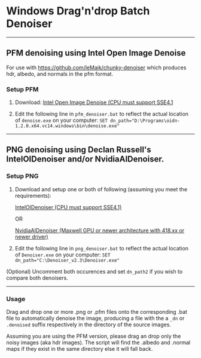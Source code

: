 # Windows Drag'n'drop Batch Denoiser

---

## PFM denoising using Intel Open Image Denoise
For use with https://github.com/leMaik/chunky-denoiser which produces hdr, albedo, and normals in the pfm format.
### Setup PFM

1. Download:
      [Intel Open Image Denoise (CPU must support SSE4.1](https://openimagedenoise.github.io/downloads.html)
      
2. Edit the following line in `pfm_denoiser.bat` to reflect the actual location of `denoise.exe` on your computer:
`SET dn_path="D:\Programs\oidn-1.2.0.x64.vc14.windows\bin\denoise.exe" `

---

## PNG denoising using Declan Russell's IntelOIDenoiser and/or NvidiaAIDenoiser.
### Setup PNG

1. Download and setup one or both of following (assuming you meet the requirements):

      [IntelOIDenoiser (CPU must support SSE4.1)](https://github.com/DeclanRussell/IntelOIDenoiser)

      OR

      [NvidiaAIDenoiser (Maxwell GPU or newer architecture with 418.xx or newer driver)](https://github.com/DeclanRussell/NvidiaAIDenoiser)


2. Edit the following line in `png_denoiser.bat` to reflect the actual location of `Denoiser.exe` on your computer:
`SET dn_path="C:\Denoiser_v2.3\Denoiser.exe" `

(Optional) Uncomment both occurences and set `dn_path2` if you wish to compare both denoisers.

---

### Usage

Drag and drop one or more .png or .pfm files onto the corresponding .bat file to automatically denoise the image, producing a file with the a `_dn` or `.denoised` suffix respectively in the directory of the source images.

Assuming you are using the PFM version, please drag an drop only the noisy images (aka hdr images). The script will find the .albedo and .normal maps if they exist in the same directory else it will fall back.
